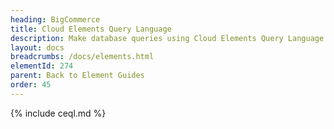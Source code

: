 ```yaml
---
heading: BigCommerce
title: Cloud Elements Query Language
description: Make database queries using Cloud Elements Query Language.
layout: docs
breadcrumbs: /docs/elements.html
elementId: 274
parent: Back to Element Guides
order: 45
---
```


{% include ceql.md %}

